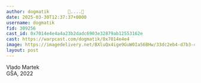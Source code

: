 ```yaml
---
author: dogmatik       🎩....🔵
date: 2025-03-30T12:37:37+0000
username: dogmatik
fid: 309256
cast_id: 0x7014e4e4a4a23b2dadc6903e32879ab12553162e
cast: https://warpcast.com/dogmatik/0x7014e4e4
image: https://imagedelivery.net/BXluQx4ige9GuW0Ia56BHw/33dc2eb4-d7b3-4a91-0093-7ae79e5bda00/original
layout: post
---
```

Vlado Martek  
GŠA, 2022  

<img src='https://imagedelivery.net/BXluQx4ige9GuW0Ia56BHw/33dc2eb4-d7b3-4a91-0093-7ae79e5bda00/original' alt='' referrerpolicy='no-referrer'/>